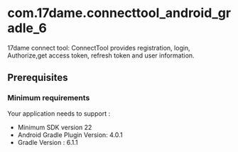 # com.17dame.connecttool_android_gradle_6 
17dame connect tool: ConnectTool provides registration, login, Authorize,get access token, refresh token and user information. 
## Prerequisites
### Minimum requirements  
Your application needs to support :
- Minimum SDK version 22
- Android Gradle Plugin Version: 4.0.1
- Gradle Version : 6.1.1
